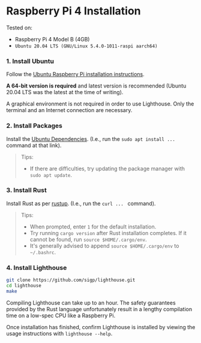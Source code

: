 # Raspberry Pi 4 Installation

Tested on:

 - Raspberry Pi 4 Model B (4GB)
 - `Ubuntu 20.04 LTS (GNU/Linux 5.4.0-1011-raspi aarch64)`

### 1. Install Ubuntu

Follow the [Ubuntu Raspberry Pi installation instructions](https://ubuntu.com/download/raspberry-pi).

**A 64-bit version is required** and latest version is recommended (Ubuntu
20.04 LTS was the latest at the time of writing).

A graphical environment is not required in order to use Lighthouse.  Only the
terminal and an Internet connection are necessary.

### 2. Install Packages

Install the [Ubuntu Dependencies](installation.md#dependencies-ubuntu).
(I.e., run the `sudo apt install ...` command at that link).

> Tips:
>
> - If there are difficulties, try updating the package manager with `sudo apt
>   update`.

### 3. Install Rust

Install Rust as per [rustup](https://rustup.rs/). (I.e., run the `curl ... `
command).

> Tips:
>
> - When prompted, enter `1` for the default installation.
> - Try running `cargo version` after Rust installation completes. If it cannot
>   be found, run `source $HOME/.cargo/env`.
> - It's generally advised to append `source $HOME/.cargo/env` to `~/.bashrc`.

### 4. Install Lighthouse

```bash
git clone https://github.com/sigp/lighthouse.git
cd lighthouse
make
```

Compiling Lighthouse can take up to an hour. The safety guarantees provided by
the Rust language unfortunately result in a lengthy compilation time on a
low-spec CPU like a Raspberry Pi.

Once installation has finished, confirm Lighthouse is installed by viewing the
usage instructions with  `lighthouse --help`.
